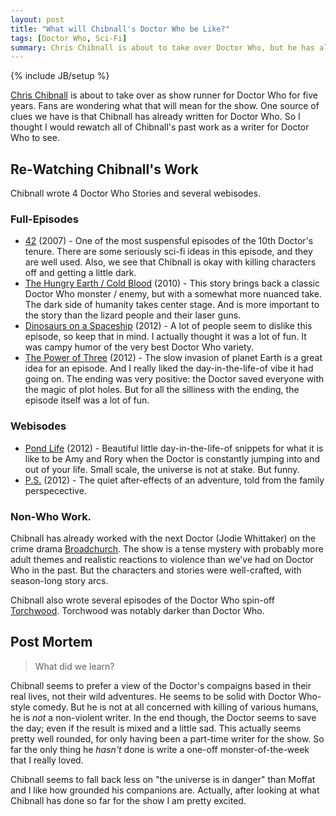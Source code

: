 ```yaml
---
layout: post
title: "What will Chibnall's Doctor Who be Like?"
tags: [Doctor Who, Sci-Fi]
summary: Chris Chibnall is about to take over Doctor Who, but he has already written for the show.
---
```

{% include JB/setup %}

[Chris Chibnall](https://en.wikipedia.org/wiki/Chris_Chibnall) is about to take over as show runner for Doctor Who for five years.  Fans are wondering what that will mean for the show.  One source of clues we have is that Chibnall has already written for Doctor Who.  So I thought I would rewatch all of Chibnall's past work as a writer for Doctor Who to see.


## Re-Watching Chibnall's Work

Chibnall wrote 4 Doctor Who Stories and several webisodes.

### Full-Episodes

* [42](https://en.wikipedia.org/wiki/42_%28Doctor_Who%29) (2007) - One of the most suspensful episodes of the 10th Doctor's tenure.  There are some seriously sci-fi ideas in this episode, and they are well used.  Also, we see that Chibnall is okay with killing characters off and getting a little dark.
* [The Hungry Earth / Cold Blood](https://en.wikipedia.org/wiki/The_Hungry_Earth) (2010) - This story brings back a classic Doctor Who monster / enemy, but with a somewhat more nuanced take.  The dark side of humanity takes center stage.  And is more important to the story than the lizard people and their laser guns.
* [Dinosaurs on a Spaceship](https://en.wikipedia.org/wiki/Dinosaurs_on_a_Spaceship) (2012) - A lot of people seem to dislike this episode, so keep that in mind.  I actually thought it was a lot of fun.  It was campy humor of the very best Doctor Who variety.
* [The Power of Three](https://en.wikipedia.org/wiki/The_Power_of_Three_%28Doctor_Who%29) (2012) - The slow invasion of planet Earth is a great idea for an episode. And I really liked the day-in-the-life-of vibe it had going on. The ending was very positive: the Doctor saved everyone with the magic of plot holes. But for all the silliness with the ending, the episode itself was a lot of fun.


### Webisodes

* [Pond Life](https://en.wikipedia.org/wiki/Pond_Life_%28Doctor_Who%29) (2012) - Beautiful little day-in-the-life-of snippets for what it is like to be Amy and Rory when the Doctor is constantly jumping into and out of your life. Small scale, the universe is not at stake. But funny.
* [P.S.](https://en.wikipedia.org/wiki/P.S._%28Doctor_Who%29) (2012) - The quiet after-effects of an adventure, told from the family perspecective.


### Non-Who Work.

Chibnall has already worked with the next Doctor (Jodie Whittaker) on the crime drama [Broadchurch](https://en.wikipedia.org/wiki/Broadchurch). The show is a tense mystery with probably more adult themes and realistic reactions to violence than we've had on Doctor Who in the past. But the characters and stories were well-crafted, with season-long story arcs.

Chibnall also wrote several episodes of the Doctor Who spin-off [Torchwood](http://www.imdb.com/title/tt0485301/?ref_=fn_tt_tt_1). Torchwood was notably darker than Doctor Who.


## Post Mortem

> What did we learn?

Chibnall seems to prefer a view of the Doctor's compaigns based in their real lives, not their wild adventures. He seems to be solid with Doctor Who-style comedy. But he is not at all concerned with killing of various humans, he is *not* a non-violent writer. In the end though, the Doctor seems to save the day; even if the result is mixed and a little sad. This actually seems pretty well rounded, for only having been a part-time writer for the show. So far the only thing he *hasn't* done is write a one-off monster-of-the-week that I really loved.

Chibnall seems to fall back less on "the universe is in danger" than Moffat and I like how grounded his companions are. Actually, after looking at what Chibnall has done so far for the show I am pretty excited.

